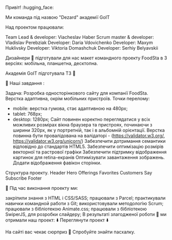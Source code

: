 Привіт! :hugging_face:

Ми команда під назвою "Dezard" академії GоIT

Над проектом працювали:

Team Lead & developer: Viacheslav Haber
Scrum master & developer: Vladislav Perebziak
Developer: Daria Vdovichenko
Developer: Maxym Huklivsky
Developer: Viktoria Domashchuk
Developer: Serhiy Belyavskii


Дизайнери :art: підготували для нас макет командного проекту FoodSta в 3 версіях: мобільна, планшетна, десктопна.

Академія GoIT підготувала ТЗ :book:

:checkered_flag: Наші завдання :

Задача:
Розробка односторінкового сайту для компанії FoodSta.
Верстка адаптивна, окрім мобільних пристроїв. Точки перелому:
 - mobile: верстка гумова, стає адаптивною на 480px;
 - tablet: 768px;
 - desktop: 1280px;
Сайт повинен коректно переглядатися у всіх можливих розмірах вікна браузера та пристроях, починаючи з ширини 320px, як у портретній, так і в альбомній орієнтації.
Верстка повинна бути провалідована на валідаторі - (https://validator.w3.org/, https://validator.w3.org/unicorn/)
Забезпечити дотримання семантики відповідно до стандартів HTML5.
Забезпечити оптимізацію розмірів векторної та растрової графіки
Забезпечити підтримку відображення картинок для retina-екранів
Оптимізувати завантаження зображень.
Додати відображення фавікон сторінки.

Структура проекту.
Header
Hero
Offerings
Favorites
Customers Say
Subscribe
Footer

:hammer: Під час виконання проекту ми:

закріпили знання з HTML і CSS/SASS;
працювали з Parcel;
практикували навички командной работи з Git;
використовували методологію Scrum;
працювали з бібліотекою Animate.css;
працювали з бібліотекою SwiperJS, для розробки слайдеру;
В результаті злагодженої роботи :handshake: ми отримали наш проект: :arrow_down: Переглянути проект :arrow_down:

На сайті вас чекає сюрприз :gift: Спробуйте знайти пасхалку.
